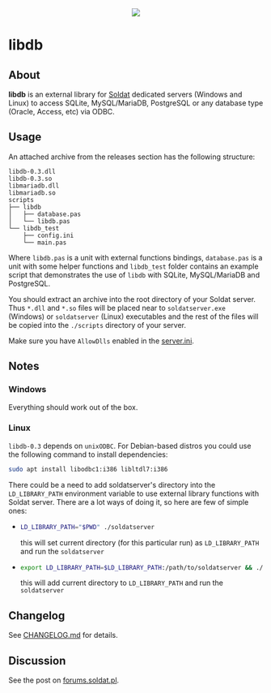 <div align="center">
    <img src="https://apps.soldat2d.com/projects/libdb/logo/48x48.png">
</div>

# libdb

## About

**libdb** is an external library for [Soldat](https://github.com/Soldat/soldat) dedicated servers (Windows and Linux) to access SQLite, MySQL/MariaDB, PostgreSQL or any database type (Oracle, Access, etc) via ODBC.

## Usage

An attached archive from the releases section has the following structure:

    libdb-0.3.dll
    libdb-0.3.so
    libmariadb.dll
    libmariadb.so
    scripts
    ├── libdb
    │   ├── database.pas
    │   └── libdb.pas
    └── libdb_test
        ├── config.ini
        └── main.pas

Where `libdb.pas` is a unit with external functions bindings, `database.pas` is a unit with some helper functions and `libdb_test` folder contains an example script that demonstrates the use of `libdb` with SQLite, MySQL/MariaDB and PostgreSQL.

You should extract an archive into the root directory of your Soldat server. Thus `*.dll` and `*.so` files will be placed near to `soldatserver.exe` (Windows) or `soldatserver` (Linux) executables and the rest of the files will be copied into the `./scripts` directory of your server.

Make sure you have `AllowDlls` enabled in the [server.ini](https://wiki.soldat.pl/index.php/SC3_Config_File).

## Notes

### Windows

Everything should work out of the box.

### Linux

`libdb-0.3` depends on `unixODBC`.
For Debian-based distros you could use the following command to install dependencies:

```bash
sudo apt install libodbc1:i386 libltdl7:i386
```

There could be a need to add soldatserver's directory into the `LD_LIBRARY_PATH` environment variable to use external library functions with Soldat server. There are a lot ways of doing it, so here are few of simple ones:

-
    ```bash
    LD_LIBRARY_PATH="$PWD" ./soldatserver
    ```

    this will set current directory (for this particular run) as `LD_LIBRARY_PATH` and run the `soldatserver`

-
    ```bash
    export LD_LIBRARY_PATH=$LD_LIBRARY_PATH:/path/to/soldatserver && ./soldatserver
    ```

    this will add current directory to `LD_LIBRARY_PATH` and run the `soldatserver`

## Changelog

See [CHANGELOG.md](CHANGELOG.md) for details.

## Discussion

See the post on [forums.soldat.pl](https://forums.soldat.pl/index.php?topic=42012.0).

